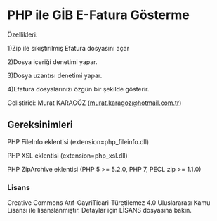 
# PHP ile GİB E-Fatura Gösterme

Özellikleri:

1)Zip ile sıkıştırılmış Efatura dosyasını açar

2)Dosya içeriği denetimi yapar.

3)Dosya uzantısı denetimi yapar.

4)Efatura dosyalarınızı özgün bir şekilde gösterir.

Geliştirici: Murat KARAGÖZ (murat.karagoz@hotmail.com.tr)

## Gereksinimleri
PHP FileInfo eklentisi   (extension=php_fileinfo.dll)

PHP XSL eklentisi        (extension=php_xsl.dll)

PHP ZipArchive eklentisi (PHP 5 >= 5.2.0, PHP 7, PECL zip >= 1.1.0)

### Lisans
Creative Commons Atıf-GayriTicari-Türetilemez 4.0 Uluslararası Kamu Lisansı ile lisanslanmıştır. Detaylar için LİSANS dosyasına bakın.

